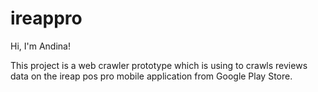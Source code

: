 # ireappro

Hi, I'm Andina!

This project is a web crawler prototype which is using to crawls reviews data on the ireap pos pro mobile application from Google Play Store.
